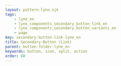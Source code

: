 ```yaml
---
layout: pattern-lyne.njk
tags: 
    - lyne_en
    - lyne_components_secondary_button_link_en
    - lyne_components_secondary_button_variants_en
    - page
key: secondary-button-link-lyne_en
title: Secondary-Button (Link)
parent: button-folder-lyne_en
keywords: button, icon, split, action
order: 60
---
```

